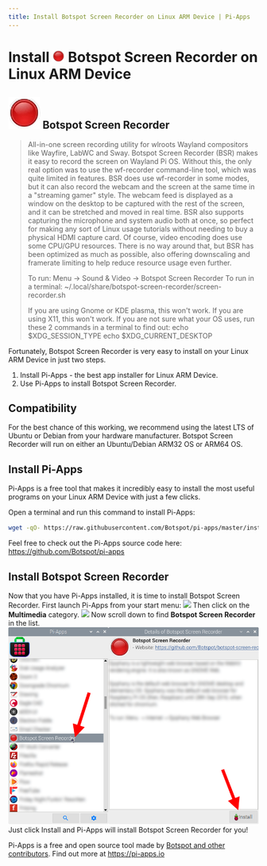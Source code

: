 ```yaml
---
title: Install Botspot Screen Recorder on Linux ARM Device | Pi-Apps
---
```

<div class="simple-install-content content">

# Install <img src="/img/app-icons/Botspot Screen Recorder/icon-64.png" height=24> Botspot Screen Recorder on Linux ARM Device

## <img src="/img/app-icons/Botspot Screen Recorder/icon-64.png"> Botspot Screen Recorder
> All-in-one screen recording utility for wlroots Wayland compositors like Wayfire, LabWC and Sway.
> Botspot Screen Recorder (BSR) makes it easy to record the screen on Wayland Pi OS. Without this, the only real option was to use the wf-recorder command-line tool, which was quite limited in features.
> BSR does use wf-recorder in some modes, but it can also record the webcam and the screen at the same time in a "streaming gamer" style. The webcam feed is displayed as a window on the desktop to be captured with the rest of the screen, and it can be stretched and moved in real time. BSR also supports capturing the microphone and system audio both at once, so perfect for making any sort of Linux usage tutorials without needing to buy a physical HDMI capture card.
> Of course, video encoding does use some CPU/GPU resources. There is no way around that, but BSR has been optimized as much as possible, also offering downscaling and framerate limiting to help reduce resource usage even further.
> 
> To run: Menu -> Sound & Video -> Botspot Screen Recorder
> To run in a terminal: ~/.local/share/botspot-screen-recorder/screen-recorder.sh
> 
> If you are using Gnome or KDE plasma, this won't work. If you are using X11, this won't work.
> If you are not sure what your OS uses, run these 2 commands in a terminal to find out:
> echo $XDG_SESSION_TYPE
> echo $XDG_CURRENT_DESKTOP

Fortunately, Botspot Screen Recorder is very easy to install on your Linux ARM Device in just two steps.
1. Install Pi-Apps - the best app installer for Linux ARM Device.
2. Use Pi-Apps to install Botspot Screen Recorder.
</div>
<div class="simple-install-content content">

## Compatibility
For the best chance of this working, we recommend using the latest LTS of Ubuntu or Debian from your hardware manufacturer.
Botspot Screen Recorder will run on either an Ubuntu/Debian ARM32 OS or ARM64 OS.
</div>
<div class="simple-install-content content">

## Install Pi-Apps

Pi-Apps is a free tool that makes it incredibly easy to install the most useful programs on your Linux ARM Device with just a few clicks.

Open a terminal and run this command to install Pi-Apps:
```bash
wget -qO- https://raw.githubusercontent.com/Botspot/pi-apps/master/install | bash
```
Feel free to check out the Pi-Apps source code here: https://github.com/Botspot/pi-apps
</div>
<div class="simple-install-content content">

## Install Botspot Screen Recorder

Now that you have Pi-Apps installed, it is time to install Botspot Screen Recorder.
First launch Pi-Apps from your start menu:
<img src="/img/start-menu.png">
Then click on the <b>Multimedia</b> category.
<img src="/img/category-selections/Multimedia.png">
Now scroll down to find <b>Botspot Screen Recorder</b> in the list.
<img src="/img/app-icons/Botspot Screen Recorder/app-selection.png">
Just click Install and Pi-Apps will install Botspot Screen Recorder for you!
</div>
<div class="simple-install-content content">

Pi-Apps is a free and open source tool made by [Botspot and other contributors](/about/#contributors). Find out more at https://pi-apps.io
</div>
